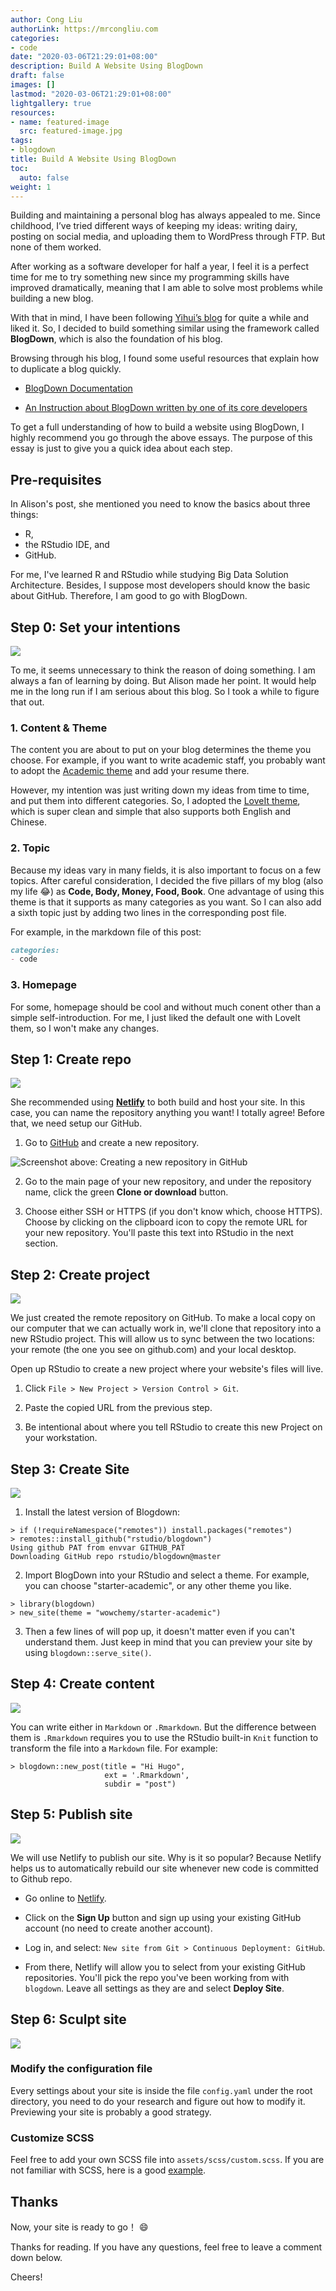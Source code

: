 ```yaml
---
author: Cong Liu
authorLink: https://mrcongliu.com
categories:
- code
date: "2020-03-06T21:29:01+08:00"
description: Build A Website Using BlogDown
draft: false
images: []
lastmod: "2020-03-06T21:29:01+08:00"
lightgallery: true
resources:
- name: featured-image
  src: featured-image.jpg
tags:
- blogdown
title: Build A Website Using BlogDown
toc:
  auto: false
weight: 1
---
```


Building and maintaining a personal blog has always appealed to me. Since childhood, I’ve tried different ways of keeping my ideas: writing dairy, posting on social media, and uploading them to WordPress through FTP. But none of them worked.

After working as a software developer for half a year, I feel it is a perfect time for me to try something new since my programming skills have improved dramatically, meaning that I am able to solve most problems while building a new blog.

With that in mind, I have been following [Yihui’s blog](https://yihui.org/) for quite a while and liked it. So, I decided to build something similar using the framework called **BlogDown**, which is also the foundation of his blog.

Browsing through his blog, I found some useful resources that explain how to duplicate a blog quickly.

- [BlogDown Documentation](https://bookdown.org/yihui/blogdown/)

- [An Instruction about BlogDown written by one of its core developers](https://www.apreshill.com/blog/2020-12-new-year-new-blogdown/)

To get a full understanding of how to build a website using BlogDown, I highly recommend you go through the above essays. The purpose of this essay is just to give you a quick idea about each step.

## Pre-requisites

In Alison's post, she mentioned you need to know the basics about three things:

- R,
- the RStudio IDE, and
- GitHub.

For me, I've learned R and RStudio while studying Big Data Solution Architecture. Besides, I suppose most developers should know the basic about GitHub. Therefore, I am good to go with BlogDown.

## Step 0: Set your intentions

![](00-blogdown-2021.gif)

To me, it seems unnecessary to think the reason of doing something. I am always a fan of learning by doing. But Alison made her point. It would help me in the long run if I am serious about this blog. So I took a while to figure that out.

### 1. Content & Theme

The content you are about to put on your blog determines the theme you choose. For example, if you want to write academic staff, you probably want to adopt the [Academic theme](https://academic-demo.netlify.app/) and add your resume there.

However, my intention was just writing down my ideas from time to time, and put them into different categories. So, I adopted the [LoveIt theme](https://github.com/dillonzq/LoveIt), which is super clean and simple that also supports both English and Chinese.

### 2. Topic

Because my ideas vary in many fields, it is also important to focus on a few topics. After careful consideration, I decided the five pillars of my blog (also my life :joy:) as **Code, Body, Money, Food, Book**. One advantage of using this theme is that it supports as many categories as you want. So I can also add a sixth topic just by adding two lines in the corresponding post file.

For example, in the markdown file of this post:
```markdown
categories:
- code
```

### 3. Homepage

For some, homepage should be cool and without much conent other than a simple self-introduction. For me, I just liked the default one with LoveIt them, so I won't make any changes.

## Step 1: Create repo

![](01-blogdown-2021.png)

She recommended using [**Netlify**](https://www.netlify.com) to both build and host your site. In this case, you can name the repository anything you want! I totally agree! Before that, we need setup our GitHub.

1. Go to [GitHub](https://github.com) and create a new repository.

![Screenshot above: Creating a new repository in GitHub](github-new-repo.png)

2. Go to the main page of your new repository, and under the repository name, click the green **Clone or download** button.

3. Choose either SSH or HTTPS (if you don't know which, choose HTTPS). Choose by clicking on the clipboard icon to copy the remote URL for your new repository. You'll paste this text into RStudio in the next section.

## Step 2: Create project

![](02-blogdown-2021.png)

We just created the remote repository on GitHub. To make a local copy on our computer that we can actually work in, we'll clone that repository into a new RStudio project. This will allow us to sync between the two locations: your remote (the one you see on github.com) and your local desktop.

Open up RStudio to create a new project where your website's files will live.
    
1. Click `File > New Project > Version Control > Git`.

1. Paste the copied URL from the previous step.

1. Be intentional about where you tell RStudio to create this new Project on your workstation.

## Step 3: Create Site

![](03-blogdown-2021.png)

1. Install the latest version of Blogdown:

```
> if (!requireNamespace("remotes")) install.packages("remotes")
> remotes::install_github("rstudio/blogdown")
Using github PAT from envvar GITHUB_PAT
Downloading GitHub repo rstudio/blogdown@master
```

2. Import BlogDown into your RStudio and select a theme. For example, you can choose "starter-academic", or any other theme you like.

```
> library(blogdown)
> new_site(theme = "wowchemy/starter-academic")
```

3. Then a few lines of will pop up, it doesn't matter even if you can't understand them. Just keep in mind that you can preview your site by using `blogdown::serve_site()`.

## Step 4: Create content

![](04-blogdown-2021.png)

You can write either in `Markdown` or `.Rmarkdown`. But the difference between them is `.Rmarkdown` requires you to use the RStudio built-in `Knit` function to transform the file into a `Markdown` file. For example:


```
> blogdown::new_post(title = "Hi Hugo", 
                     ext = '.Rmarkdown', 
                     subdir = "post")
```

## Step 5: Publish site

![](05-blogdown-2021.png)

We will use Netlify to publish our site. Why is it so popular? Because Netlify helps us to automatically rebuild our site whenever new code is committed to Github repo.

- Go online to [Netlify](https://www.netlify.com). 

- Click on the **Sign Up** button and sign up using your existing GitHub account (no need to create another account).

- Log in, and select: `New site from Git > Continuous Deployment: GitHub`.

- From there, Netlify will allow you to select from your existing GitHub repositories. You'll pick the repo you've been working from with `blogdown`. Leave all settings as they are and select **Deploy Site**.

## Step 6: Sculpt site

![](06-blogdown-2021.png)


### Modify the configuration file

Every settings about your site is inside the file `config.yaml` under the root directory, you need to do your research and figure out how to modify it. Previewing your site is probably a good strategy.

### Customize SCSS

Feel free to add your own SCSS file into `assets/scss/custom.scss`. If you are not familiar with SCSS, here is a good [example](https://github.com/rbind/apreshill/blob/main/assets/custom.scss).

## Thanks

Now, your site is ready to go！ :smile:

Thanks for reading. If you have any questions, feel free to leave a comment down below.

Cheers!